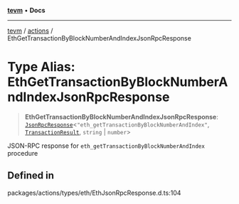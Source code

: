 [**tevm**](../../README.md) • **Docs**

***

[tevm](../../modules.md) / [actions](../README.md) / EthGetTransactionByBlockNumberAndIndexJsonRpcResponse

# Type Alias: EthGetTransactionByBlockNumberAndIndexJsonRpcResponse

> **EthGetTransactionByBlockNumberAndIndexJsonRpcResponse**: [`JsonRpcResponse`](../../index/type-aliases/JsonRpcResponse.md)\<`"eth_getTransactionByBlockNumberAndIndex"`, [`TransactionResult`](../../index/type-aliases/TransactionResult.md), `string` \| `number`\>

JSON-RPC response for `eth_getTransactionByBlockNumberAndIndex` procedure

## Defined in

packages/actions/types/eth/EthJsonRpcResponse.d.ts:104
